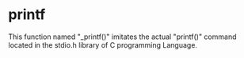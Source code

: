 # printf
This function named "_printf()" imitates the actual "printf()" command located in the stdio.h library of C programming Language. 
